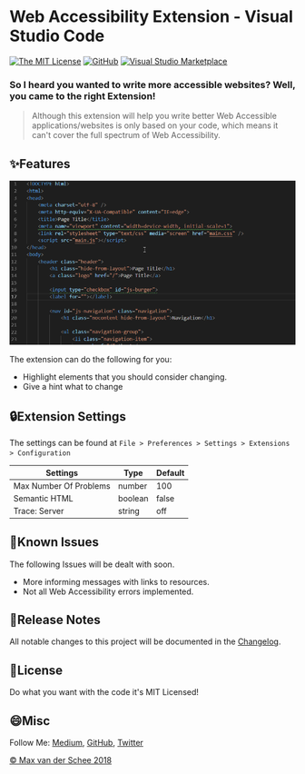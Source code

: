 # Web Accessibility Extension - Visual Studio Code
[![The MIT License](https://flat.badgen.net/badge/license/MIT/orange)](http://opensource.org/licenses/MIT)
[![GitHub](https://flat.badgen.net/github/release/mvdschee/web-accessibility)](https://github.com/mvdschee/web-accessibility/releases)
[![Visual Studio Marketplace](https://flat.badgen.net/vs-marketplace/d/MaxvanderSchee.web-accessibility)](https://marketplace.visualstudio.com/items?itemName=MaxvanderSchee.web-accessibility)

### So I heard you wanted to write more accessible websites? Well, you came to the right Extension!
> Although this extension will help you write better Web Accessible applications/websites is only based on your code, which means it can't cover the full spectrum of Web Accessibility. 

## ✨Features
![](./web-accessibility.gif)

The extension can do the following for you:
* Highlight elements that you should consider changing.
* Give a hint what to change


## 🔒Extension Settings
The settings can be found at `File > Preferences > Settings > Extensions > Configuration`

| Settings | Type | Default |
| ---- | ---- | ---- |
| Max Number Of Problems | number | 100 |
| Semantic HTML | boolean | false |
| Trace: Server | string | off |

## 🐛Known Issues
The following Issues will be dealt with soon.
* More informing messages with links to resources.
* Not all Web Accessibility errors implemented.

## 📝Release Notes
All notable changes to this project will be documented in the [Changelog](./CHANGELOG.md).

## 💚License
Do what you want with the code it's MIT Licensed! 

## 😄Misc

Follow Me: [Medium](https://medium.com/@maxvanderschee), [GitHub](https://github.com/mvdschee), [Twitter](https://twitter.com/maxvanderschee)

[© Max van der Schee 2018](https://maxvanderschee.nl)

